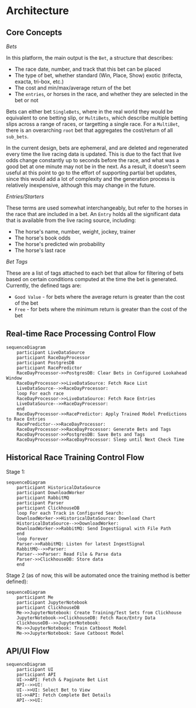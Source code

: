 # Architecture

## Core Concepts

*Bets*

In this platform, the main output is the `Bet`, a structure that describes:
- The race date, number, and track that this bet can be placed
- The type of bet, whether standard (Win, Place, Show) exotic (trifecta, exacta, tri-box, etc.)
- The cost and min/max/average return of the bet
- The `entries`, or horses in the race, and whether they are selected in the bet or not

Bets can either bet `SingleBets`, where in the real world they would be equivalent to one betting slip, or `MultiBets`, which describe multiple betting slips across a range of races, or targetting a single race. For a `MultiBet`, there is an overarching `root` bet that aggregates the cost/return of all `sub_bets`.

In the current design, bets are ephemeral, and are deleted and regenerated every time the live racing data is updated. This is due to the fact that live odds change constantly up to seconds before the race, and what was a good bet at one minute may not be in the next. As a result, it doesn't seem useful at this point to go to the effort of supporting partial bet updates, since this would add a lot of complexity and the generation process is relatively inexpensive, although this may change in the future.

*Entries/Starters*

These terms are used somewhat interchangeably, but refer to the horses in the race that are included in a bet. An `Entry` holds all the significant data that is available from the live racing source, including:
- The horse's name, number, weight, jockey, trainer
- The horse's book odds
- The horse's predicted win probability
- The horse's last race

*Bet Tags*

These are a list of tags attached to each bet that allow for filtering of bets based on certain conditions computed at the time the bet is generated. Currently, the defined tags are:
- `Good Value` - for bets where the average return is greater than the cost of the bet
- `Free` - for bets where the minimum return is greater than the cost of the bet

## Real-time Race Processing Control Flow

```mermaid
sequenceDiagram
    participant LiveDataSource
    participant RaceDayProcessor
    participant PostgresDB
    participant RacePredictor
    RaceDayProcessor->>PostgresDB: Clear Bets in Configured Lookahead Window
    RaceDayProcessor->>LiveDataSource: Fetch Race List
    LiveDataSource-->>RaceDayProcessor: 
    loop For each race
    RaceDayProcessor->>LiveDataSource: Fetch Race Entries
    LiveDataSource-->>RaceDayProcessor: 
    end
    RaceDayProcessor->>RacePredictor: Apply Trained Model Predictions to Race Entries
    RacePredictor-->>RaceDayProcessor: 
    RaceDayProcessor->>RaceDayProcessor: Generate Bets and Tags
    RaceDayProcessor->>PostgresDB: Save Bets and Tags
    RaceDayProcessor->>RaceDayProcessor: Sleep until Next Check Time
```

## Historical Race Training Control Flow

Stage 1:

```mermaid
sequenceDiagram
    participant HistoricalDataSource
    participant DownloadWorker
    participant RabbitMQ
    participant Parser
    participant ClickhouseDB
    loop For each Track in Configured Search:
    DownloadWorker->>HistoricalDataSource: Download Chart
    HistoricalDataSource-->>DownloadWorker: 
    DownloadWorker->>RabbitMQ: Send IngestSignal with File Path
    end
    loop Forever
    Parser->>RabbitMQ: Listen for latest IngestSignal
    RabbitMQ-->>Parser: 
    Parser-->>Parser: Read File & Parse data
    Parser->>ClickhouseDB: Store data
    end
```

Stage 2 (as of now, this will be automated once the training method is better defined):

```mermaid
sequenceDiagram
    participant Me
    participant JupyterNotebook
    participant ClickhouseDB
    Me->>JupyterNotebook: Create Training/Test Sets from Clickhouse
    JupyterNotebook->>ClickhouseDB: Fetch Race/Entry Data
    ClickhouseDB-->>JupyterNotebook: 
    Me->>JupyterNotebook: Train Catboost Model
    Me->>JupyterNotebook: Save Catboost Model
```

## API/UI Flow

```mermaid
sequenceDiagram
    participant UI
    participant API
    UI->>API: Fetch & Paginate Bet List
    API-->>UI: 
    UI-->>UI: Select Bet to View
    UI->>API: Fetch Complete Bet Details
    API-->>UI: 
```
